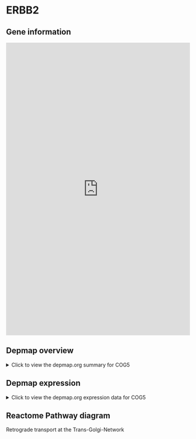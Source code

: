 <h1>ERBB2</h1>

<h2>Gene information</h2>
<iframe src="https://depmap.org/portal/gene/COG5?tab=about" style="border:none;width:100%;height:800px"></iframe>

<h2>Depmap overview</h2>
<details>
  <summary>Click to view the depmap.org summary for COG5</summary>
  <iframe src="https://depmap.org/portal/gene/COG5?tab=overview" style="border:none;width:100%;height:800px"></iframe>
</details>

<h2>Depmap expression</h2>
<details>
  <summary>Click to view the depmap.org expression data for COG5</summary>
  <iframe src="https://depmap.org/portal/gene/COG5?tab=characterization" style="border:none;width:100%;height:800px"></iframe>
</details>



<h2>Reactome Pathway diagram</h2>
Retrograde transport at the Trans-Golgi-Network
<div id="diagramHolder"></div>

<script>
    //Creating the Reactome Diagram widget
    //Take into account a proxy needs to be set up in your server side pointing to www.reactome.org
    function onReactomeDiagramReady(){  //This function is automatically called when the widget code is ready to be used
        var diagram = Reactome.Diagram.create({
            "placeHolder" : "diagramHolder",
            "width" : 900,
            "height" : 500
        });

        //Initialising it to the "Hemostasis" pathway
        diagram.loadDiagram("R-HSA-6811440");

        //Adding different listeners

        diagram.onDiagramLoaded(function (loaded) {
            console.info("Loaded ", loaded);
            diagram.flagItems("BAD");
	    diagram.flagItems("Q92934");
            if (loaded == "R-HSA-6811440") diagram.selectItem("R-HSA-6811440");
        });

     }
</script>




